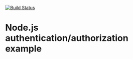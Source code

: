 [![Build Status](https://travis-ci.org/DusanDimitric/node-auth-example.svg?branch=master)](https://travis-ci.org/DusanDimitric/node-auth-example)

# Node.js authentication/authorization example
